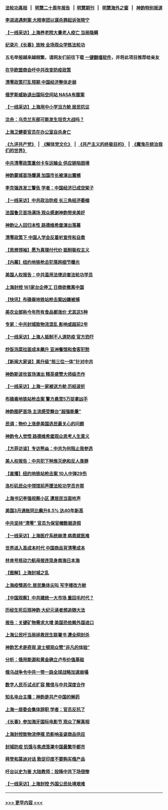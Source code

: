 #### [法轮功真相](https://github.com/gfw-breaker/truth/blob/master/README.md?t=0) &nbsp;&nbsp;|&nbsp;&nbsp; [明慧二十周年报告](https://github.com/gfw-breaker/mh-reports/blob/master/README.md?t=0) &nbsp;&nbsp;|&nbsp;&nbsp;[明慧期刊](https://github.com/gfw-breaker/mh-qikan) &nbsp;&nbsp;|&nbsp;&nbsp; [明慧海外之窗](https://github.com/gfw-breaker/mh-news/blob/master/README.md?t=0) &nbsp;&nbsp;|&nbsp;&nbsp; [神韵特别报道](https://github.com/gfw-breaker/mh-news/blob/master/shenyun.md?t=0)
#### [李进进遇刺案 大陪审团以谋杀罪起诉张晓宁](../pages/nf4514/n13711271.md?t=04150601) 
#### [【一线采访】上海养老院大量老人疫亡 当局隐瞒](../pages/nf4514/n13711567.md?t=04150601) 
#### [纪录片《长春》放映 全场观众学炼法轮功](../pages/nf4514/n13710947.md?t=04150601) 
#### 五毛举报越来越频繁，请网友们前往下载 [一键翻墙软件](https://github.com/gfw-breaker/ssr-accounts)，并将此项目推荐给亲友
#### [在华欧盟商会吁中共改变防疫政策](../pages/nf4514/n13711827.md?t=04150601) 
#### [清零政策打乱预期 中国经济整体走弱](../pages/nf4514/n13711805.md?t=04150601) 
#### [俄罗斯威胁退出国际空间站 NASA有腹案](../pages/nf4514/n13711750.md?t=04150601) 
#### [【一线采访】上海用中小学当方舱 居民抗议](../pages/nf4514/n13711641.md?t=04150601) 
#### [沈舟：乌克兰东部可能发生坦克大战吗？](../pages/nf4514/n13711146.md?t=04150601) 
#### [上海卫健委官员在办公室自杀身亡](../pages/nf4514/n13711153.md?t=04150601) 
#### [《九评共产党》](https://github.com/begood0513/9ping.md/blob/master/README.md) &nbsp;|&nbsp; [《解体党文化》](../../../../jtdwh.md/blob/master/README.md)  &nbsp;|&nbsp; [《共产主义的终极目的》](../../../../gczydzjmd.md/blob/master/README.md) &nbsp;|&nbsp; [《魔鬼在统治我们的世界》](../../../../mgztzwmdsj.md/blob/master/README.md) 
#### [中共清零政策重创卡车运输业 供应链陷困境](../pages/nf4514/n13711342.md?t=04150601) 
#### [神韵蒙城首场爆满 加国市长被演出震撼](../pages/nf4514/n13711359.md?t=04150601) 
#### [李克强连发三警告 学者：中国经济已成空架子](../pages/nf4514/n13711203.md?t=04150601) 
#### [【一线采访】中共政治防疫 长三角经济萎缩](../pages/nf4514/n13711155.md?t=04150601) 
#### [法国鲁贝首场满场 观众感谢神韵带来美好](../pages/nf4514/n13711261.md?t=04150601) 
#### [神韵让人回归本性 路德维希堡演出落幕](../pages/nf4514/n13711249.md?t=04150601) 
#### [清零政策下 中国人学会反着听宣传和自救](../pages/nf4514/n13711002.md?t=04150601) 
#### [【思想领袖】愿为真理付代价 抵制极权主义](../pages/nf4514/n13709412.md?t=04150601) 
#### [【内幕】纽约地铁枪击犯落网细节曝光](../pages/nf4514/n13710984.md?t=04150601) 
#### [美国人权报告：中共滥用法律迫害法轮功学员](../pages/nf4514/n13710903.md?t=04150601) 
#### [上海封控 161家台企停工 日商欲撤离中国](../pages/nf4514/n13710784.md?t=04150601) 
#### [【快讯】布碌崙地铁站枪击案凶嫌被捕](../pages/nf4514/n13710912.md?t=04150601) 
#### [美农业部称今年所有食品都涨价 尤其这5种](../pages/nf4514/n13710924.md?t=04150601) 
#### [专家：中共封城致物流混乱 影响或超前2年](../pages/nf4514/n13710875.md?t=04150601) 
#### [【一线采访】上海人抵制不人道防疫 官方恐吓](../pages/nf4514/n13710783.md?t=04150601) 
#### [炒饭泡菜拉面成本飙升 亚洲餐馆和食客犯愁](../pages/nf4514/n13710659.md?t=04150601) 
#### [【新闻大家谈】美升级“核三位一体”针对中共](../pages/nf4514/n13710690.md?t=04150601) 
#### [神韵斯波坎首场演出 精英盛赞大师级杰作](../pages/nf4514/n13710593.md?t=04150601) 
#### [【一线采访】上海一家被送方舱 历经波折](../pages/nf4514/n13710464.md?t=04150601) 
#### [布碌崙地铁站枪击案 警方悬赏5万捉拿凶手](../pages/nf4514/n13710097.md?t=04150601) 
#### [神韵图萨首场 主流感受舞台“超强能量”](../pages/nf4514/n13710618.md?t=04150601) 
#### [民调：物价上涨是美国选民最关心的问题](../pages/nf4514/n13710245.md?t=04150601) 
#### [神韵令人觉悟 路德维希堡观众思考人生意义](../pages/nf4514/n13710462.md?t=04150601) 
#### [【方菲访谈】专访熊焱：中共为何阻止我参选](../pages/nf4514/n13709967.md?t=04150601) 
#### [美人权报告：中共犯下种族灭绝和反人类罪](../pages/nf4514/n13710159.md?t=04150601) 
#### [【直播】纽约地铁站枪击案 10人中弹29伤](../pages/nf4514/n13709991.md?t=04150601) 
#### [洛杉矶民众中领馆前声援法轮功学员许那](../pages/nf4514/n13710251.md?t=04150601) 
#### [上海书记李强视察小区 遭居民当面呛声](../pages/nf4514/n13709794.md?t=04150601) 
#### [美国3月通胀同比飙升8.5% 达40年新高](../pages/nf4514/n13710105.md?t=04150601) 
#### [中共坚持“清零” 官员为保官帽数据造假](../pages/nf4514/n13710125.md?t=04150601) 
#### [【一线采访】上海医疗系统崩溃 病患就医难](../pages/nf4514/n13710108.md?t=04150601) 
#### [世界进入高成本时代 中国商品背清零成本](../pages/nf4514/n13710116.md?t=04150601) 
#### [林肯号核动力航母接连现身南海日本海](../pages/nf4514/n13710096.md?t=04150601) 
#### [【图解】上海封城之乱](../pages/nf4514/n13710076.md?t=04150601) 
#### [上海疫情恶化 居民集体尖叫 写字楼改方舱](../pages/nf4514/n13709659.md?t=04150601) 
#### [【中国观察】中共建统一大市场 重回毛时代？](../pages/nf4514/n13709636.md?t=04150601) 
#### [历经生死后观神韵 大纪元读者想追随大法](../pages/nf4514/n13709479.md?t=04150601) 
#### [报告：关键矿物需求大增 美国恐依赖外国进口](../pages/nf4514/n13709726.md?t=04150601) 
#### [上海公民吁当局拯救民生联署书 遭全网封杀](../pages/nf4514/n13709680.md?t=04150601) 
#### [神韵艺术是奇观 波士顿观众赞“非凡的体验”](../pages/nf4514/n13708932.md?t=04150601) 
#### [分析：俄用能源和黄金确立卢布价值基础](../pages/nf4514/n13709630.md?t=04150601) 
#### [俄乌战争令中共一带一路全球战略加速崩塌](../pages/nf4514/n13709600.md?t=04150601) 
#### [数字人民币试点扩容 微信与中共深度合作](../pages/nf4514/n13709567.md?t=04150601) 
#### [知名电台主播：神韵是共产中国的解药](../pages/nf4514/n13708596.md?t=04150601) 
#### [上海一居委会集体辞职 学者：官员反抗了](../pages/nf4514/n13709358.md?t=04150601) 
#### [《长春》参加海牙国际电影节 观众了解真相](../pages/nf4514/n13708962.md?t=04150601) 
#### [上海封控致物流停摆 恐影响圣诞商品供应](../pages/nf4514/n13709443.md?t=04150601) 
#### [封城防疫 饥饿与焦虑笼罩中国最繁华都市](../pages/nf4514/n13709427.md?t=04150601) 
#### [拜登和莫迪对话 敦促印度不要购买俄产品](../pages/nf4514/n13709380.md?t=04150601) 
#### [吁台以史为鉴 大陆教师：投降中共下场很惨](../pages/nf4514/n13709246.md?t=04150601) 
#### [【一线采访】上海封控 外国公民处境艰难](../pages/nf4514/n13709251.md?t=04150601) 

----
#### [ >>> 更早内容 <<< ](../indexes/nf4514-earlier.md)
